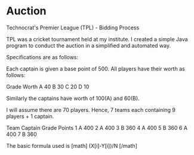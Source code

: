 Auction
=======

Technocrat's Premier League (TPL) - Bidding Process

TPL was a cricket tournament held at my institute. I created a simple Java program to conduct the auction in a simplified and automated way. 

Specifications are as follows:

Each captain is given a base point of 500. All players have their worth as follows:

Grade   Worth
A       40
B       30
C       20
D       10

Similarly the captains have worth of 100(A) and 60(B).

I will assume there are 70 players. Hence, 7 teams each containing 9 players + 1 captain.

Team  Captain Grade Points
1	A	400
2	A	400
3	B	360
4	A	400
5	B	360
6	A	400
7	B	360

The basic formula used is [math] (X[i]-Y[i])/N [/math]
